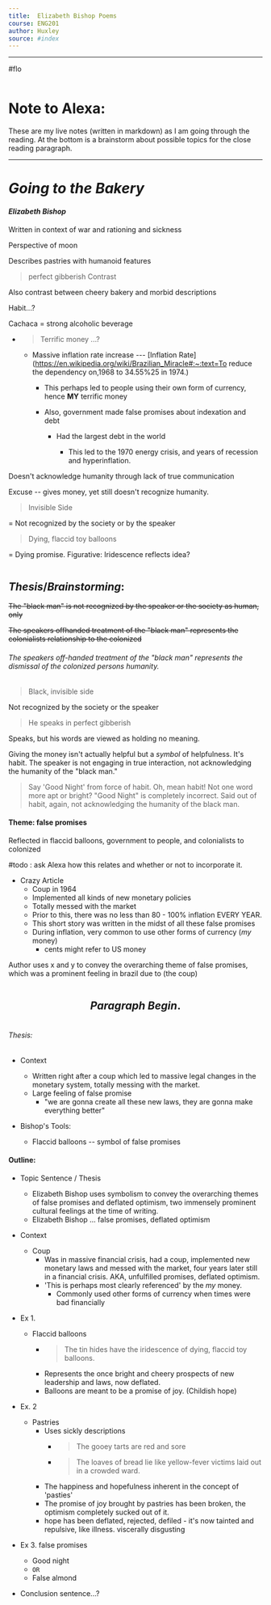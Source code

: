 ```yaml
---
title:  Elizabeth Bishop Poems
course: ENG201
author: Huxley 
source: #index
---
```


---

#flo
```
```
# Note to Alexa:
These are my live notes (written in markdown) as I am going through the reading. At the bottom is a brainstorm about possible topics for the close reading paragraph. 

---

# $Going\ to\ the\ Bakery$
#### *$Elizabeth\ Bishop$*

Written in context of war and rationing and sickness 


Perspective of moon

Describes pastries with humanoid features


> perfect gibberish
Contrast 

Also contrast between cheery bakery and morbid descriptions

Habit...?

Cachaca = strong alcoholic beverage 



- > Terrific money ...?

	- Massive inflation rate increase --- [Inflation Rate](https://en.wikipedia.org/wiki/Brazilian_Miracle#:~:text=To reduce the dependency on,1968 to 34.55%25 in 1974.)
		- This perhaps led to people using their own form of currency, hence **MY** terrific money

		- Also, government made false promises about indexation and debt 
			- Had the largest debt in the world 

				- This led to the 1970 energy crisis, and years of recession and hyperinflation.


Doesn't acknowledge humanity through lack of true communication

Excuse -- gives money, yet still doesn't recognize humanity.

> Invisible Side

= Not recognized by the society or by the speaker  


> Dying, flaccid toy balloons

= Dying promise. Figurative: Iridescence reflects idea? 

```
```
## $Thesis/Brainstorming:$

~~The "black man" is not recognized by the speaker or the society as human, only~~

~~The speakers offhanded treatment of the "black man" represents the colonialists relationship to the colonized~~

###### The speakers off-handed treatment of the "black man" represents the dismissal of the colonized persons humanity. 

> Black, invisible side

Not recognized by the society or the speaker

> He speaks in perfect gibberish

Speaks, but his words are viewed as holding no meaning. 

Giving the money isn't actually helpful but a *symbol* of helpfulness. It's habit. The speaker is not engaging in true interaction, not acknowledging the humanity of the "black man."

> Say 'Good Night' from force of habit. Oh, mean habit! Not one word more apt or bright? 
"Good Night" is completely incorrect. Said out of habit, again, not acknowledging the humanity of the black man. 




#### Theme: false promises

Reflected in flaccid balloons, government to people, and colonialists to colonized 

#todo : ask Alexa how this relates and whether or not to incorporate it.






- Crazy Article 
	- Coup in 1964
	- Implemented all kinds of new monetary policies
	- Totally messed with the market 
	- Prior to this, there was no less than 80 - 100% inflation EVERY YEAR. 
	- This short story was written in the midst of all these false promises
	- During inflation, very common to use other forms of currency (*my* money) 
		- cents might refer to US money 


Author uses x and y to convey the overarching theme of false promises, which was a prominent feeling in brazil due to (the coup)






```
```
## $$Paragraph\ Begin.$$
```
```


###### Thesis: 

- Context
	- Written right after a coup which led to massive legal changes in the monetary system, totally messing with the market. 
	- Large feeling of false promise
		- "we are gonna create all these new laws, they are gonna make everything better"

- Bishop's Tools: 
	- Flaccid balloons -- symbol of false promises 





#### Outline:

- Topic Sentence / Thesis
	- Elizabeth Bishop uses symbolism to convey the overarching themes of false promises and deflated optimism, two immensely prominent cultural feelings at the time of writing. 
	- Elizabeth Bishop ... false promises, deflated optimism 
- Context
	- Coup
		- Was in massive financial crisis, had a coup, implemented new monetary laws and messed with the market, four years later still in a financial crisis. AKA, unfulfilled promises, deflated optimism. 
		- 'This is perhaps most clearly referenced' by the *my* money. 
			- Commonly used other forms of currency when times were bad financially 
- Ex 1. 
	- Flaccid balloons
		- > The tin hides have the iridescence of dying, flaccid toy balloons.
		- Represents the once bright and cheery prospects of new leadership and laws, now deflated. 
		- Balloons are meant to be a promise of joy. (Childish hope)

- Ex. 2
	- Pastries
		- Uses sickly descriptions
			- > The gooey tarts are red and sore
			- > The loaves of bread lie like yellow-fever victims laid out in a crowded ward. 
		- The happiness and hopefulness inherent in the concept of 'pasties'
		- The promise of joy brought by pastries has been broken, the optimism completely sucked out of it.
		- hope has been deflated, rejected, defiled - it's now tainted and repulsive, like illness. viscerally disgusting

- Ex 3. false promises
	- Good night 
	- ``` OR ```
	- False almond 

- Conclusion sentence...? 






















